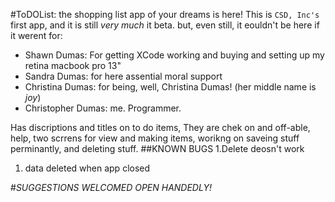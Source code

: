 #ToDOList: the shopping list app of your dreams is here!
This is `CSD, Inc's` first app, and it is still _very much_ it beta. but, even still, it eouldn't be here if it werent for:
* Shawn Dumas: For getting XCode working and buying and setting up my retina macbook pro 13"
* Sandra Dumas: for here assential moral support
* Christina Dumas: for being, well, Christina Dumas! (her middle name is *joy*)
* Christopher Dumas: me. Programmer.

Has discriptions and titles on to do items, They are chek on and off-able, help, two scrrens for view and making items, worikng on saveing stuff perminantly, and deleting stuff.
##KNOWN BUGS
1.Delete deosn't work
1. data deleted when app closed

#_*SUGGESTIONS WELCOMED OPEN HANDEDLY!*_
